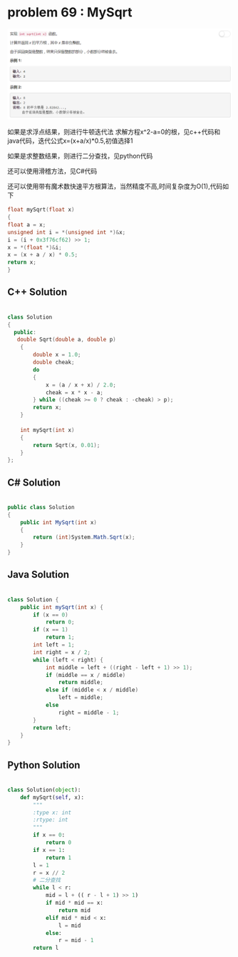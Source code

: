 
# problem 69 : MySqrt

<img src="https://github.com/Peefy/PeefyLeetCode/blob/master/doc/69.MySqrt/problem.png"/>

如果是求浮点结果，则进行牛顿迭代法 求解方程x^2-a=0的根，见c++代码和java代码，迭代公式x=(x+a/x)*0.5,初值选择1

如果是求整数结果，则进行二分查找，见python代码

还可以使用滑稽方法，见C#代码

还可以使用带有魔术数快速平方根算法，当然精度不高,时间复杂度为O(1),代码如下

```c
float mySqrt(float x)
{
float a = x;
unsigned int i = *(unsigned int *)&x;
i = (i + 0x3f76cf62) >> 1;
x = *(float *)&i;
x = (x + a / x) * 0.5;
return x;
}
```

## C++ Solution

```c++

class Solution
{
  public:
   double Sqrt(double a, double p) 
    {
        double x = 1.0;
        double cheak;
        do
        {
            x = (a / x + x) / 2.0;
            cheak = x * x - a;
        } while ((cheak >= 0 ? cheak : -cheak) > p);
        return x;
    }

    int mySqrt(int x)
    {
        return Sqrt(x, 0.01);
    }
};

```

## C# Solution

```csharp

public class Solution
{
    public int MySqrt(int x)
    {
        return (int)System.Math.Sqrt(x);
    }
}

```

## Java Solution

```java

class Solution {
    public int mySqrt(int x) {
        if (x == 0)
            return 0;
        if (x == 1)
            return 1;
        int left = 1;
        int right = x / 2;
        while (left < right) {
            int middle = left + ((right - left + 1) >> 1);
            if (middle == x / middle)
                return middle;
            else if (middle < x / middle)
                left = middle;
            else
                right = middle - 1;
        }
        return left;
    }
}

```

## Python Solution

```python

class Solution(object):
    def mySqrt(self, x):
        """
        :type x: int
        :rtype: int
        """
        if x == 0:
            return 0
        if x == 1:
            return 1
        l = 1
        r = x // 2
        # 二分查找
        while l < r:
            mid = l + (( r - l + 1) >> 1)
            if mid * mid == x: 
                return mid
            elif mid * mid < x:
                l = mid
            else:
                r = mid - 1
        return l

```


